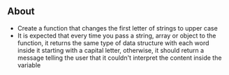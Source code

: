 ## About

- Create a function that changes the first letter of strings to upper case
- It is expected that every time you pass a string, array or object to the function, it returns the same type of data structure with each word inside it starting with a capital letter,
otherwise, it should return a message telling the user that it couldn't interpret the content inside the variable
